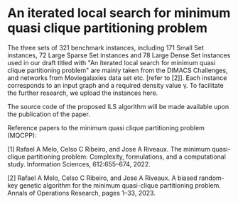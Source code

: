 # An iterated local search for minimum quasi clique partitioning problem

The three sets of 321 benchmark instances, including 171 Small Set instances, 72 Large Sparse Set instances and 78 Large Dense Set instances used in our draft titled with "An iterated local search for minimum quasi clique partitioning problem" are mainly taken from the DIMACS Challenges, and networks from Moviegalaxies data set etc. [refer to [2]]. Each instance corresponds to an input graph and a required density value γ. To facilitate the further research, we upload the instances here.

The source code of the proposed ILS algorithm will be made available upon the publication of the paper.

Reference papers to the minimum quasi clique partitioning problem (MQCPP):

[1] Rafael A Melo, Celso C Ribeiro, and Jose A Riveaux. The minimum quasi-clique partitioning problem: Complexity, formulations, and a computational study. Information Sciences, 612:655–674, 2022.

[2] Rafael A Melo, Celso C Ribeiro, and Jose A Riveaux. A biased random-key genetic algorithm for the minimum quasi-clique partitioning problem. Annals of Operations Research, pages 1–33, 2023.

